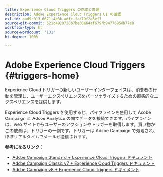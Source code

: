```yaml
---
title: Experience Cloud Triggers の作成と管理
description: Adobe Experience Cloud Triggers UI の確認
exl-id: aad9c013-6671-4e3b-adfc-fab79f2a3ef7
source-git-commit: 521c4920728b7be30a64af6797b9477695db77e8
workflow-type: ht
source-wordcount: '131'
ht-degree: 100%

---
```


# Adobe Experience Cloud Triggers {#triggers-home}

Experience Cloud トリガーの新しいユーザーインターフェイスは、消費者の行動を管理し、ユーザーエクスペリエンスをパーソナライズするための直感的なエクスペリエンスを提供します。

Experience Cloud Triggers を使用すると、パイプラインを使用して Adobe Campaign と Adobe Analytics の間でデータを接続できます。パイプラインは、web サイトからユーザーのアクションやトリガーを取得します。買い物かごの放棄は、トリガーの一例です。トリガーは Adobe Campaign で処理され、ほぼリアルタイムでメールが送信されます。

**参考になるリンク：**

* [Adobe Campaign Standard + Experience Cloud Triggers ドキュメント](https://experienceleague.adobe.com/docs/campaign-standard/using/integrating-with-adobe-cloud/working-with-campaign-and-triggers/about-adobe-experience-cloud-triggers.html?lang=ja)
* [Adobe Campaign Classic v7 + Experience Cloud Triggers ドキュメント](https://experienceleague.adobe.com/docs/campaign-classic/using/integrating-with-adobe-experience-cloud/experience-triggers/about-triggers.html?lang=ja)
* [Adobe Campaign v8 + Experience Cloud Triggers ドキュメント](https://experienceleague.adobe.com/docs/campaign/campaign-v8/connect/ac-triggers.html?lang=ja)
